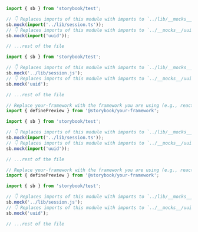 ```ts filename=".storybook/preview.ts" renderer="common" language="ts" tabTitle="CSF 3"
import { sb } from 'storybook/test';

// 👇 Replaces imports of this module with imports to `../lib/__mocks__/session.ts`
sb.mock(import('../lib/session.ts'));
// 👇 Replaces imports of this module with imports to `../__mocks__/uuid.ts`
sb.mock(import('uuid'));

// ...rest of the file
```

```js filename=".storybook/preview.js" renderer="common" language="js" tabTitle="CSF 3"
import { sb } from 'storybook/test';

// 👇 Replaces imports of this module with imports to `../lib/__mocks__/session.ts`
sb.mock('../lib/session.js');
// 👇 Replaces imports of this module with imports to `../__mocks__/uuid.ts`
sb.mock('uuid');

// ...rest of the file
```

```ts filename=".storybook/preview.ts" renderer="react" language="ts" tabTitle="CSF Next 🧪"
// Replace your-framework with the framework you are using (e.g., react-vite, nextjs, nextjs-vite)
import { definePreview } from '@storybook/your-framework';

import { sb } from 'storybook/test';

// 👇 Replaces imports of this module with imports to `../lib/__mocks__/session.ts`
sb.mock(import('../lib/session.ts'));
// 👇 Replaces imports of this module with imports to `../__mocks__/uuid.ts`
sb.mock(import('uuid'));

// ...rest of the file

```

<!-- JS snippets still needed while providing both CSF 3 & Next -->

```js filename=".storybook/preview.js" renderer="react" language="js" tabTitle="CSF Next 🧪"
// Replace your-framework with the framework you are using (e.g., react-vite, nextjs, nextjs-vite)
import { definePreview } from '@storybook/your-framework';

import { sb } from 'storybook/test';

// 👇 Replaces imports of this module with imports to `../lib/__mocks__/session.ts`
sb.mock('../lib/session.js');
// 👇 Replaces imports of this module with imports to `../__mocks__/uuid.ts`
sb.mock('uuid');

// ...rest of the file

```
